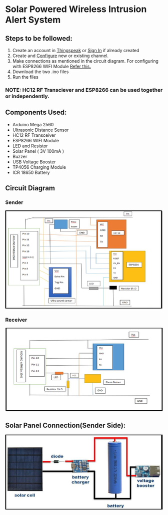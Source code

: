# Solar Powered Wireless Intrusion Alert System
## Steps to be followed:
1. Create an account in [Thingspeak](https://thingspeak.com/login) or [Sign In](https://thingspeak.com/login) if already created
2. Create and [Configure](https://in.mathworks.com/help/thingspeak/collect-data-in-a-new-channel.html#bu4b1yc) new or existing channel.
3. Make connections as mentioned in the circuit diagram. For configuring with ESP8266 WIFI Module [Refer this.](https://www.electronicshub.org/connect-esp8266-to-thingspeak/)
4. Download the two .ino files
5. Run the files
### NOTE: HC12 RF Transciever and ESP8266 can be used together or independently.

## Components Used:
- Arduino Mega 2560
- Ultrasonic Distance Sensor
- HC12 RF Transceiver
- ESP8266 WIFI Module
- LED and Resistor
- Solar Panel ( 3V 100mA )
- Buzzer
- USB Voltage Booster
- TP4056 Charging Module
- ICR 18650 Battery
## Circuit Diagram
### Sender
![Sender](/sender.JPG?raw=true)
### Receiver
![Receiver](/receiver.JPG?raw=true)
## Solar Panel Connection(Sender Side):
![Solar](/solar.JPG?raw=true)
